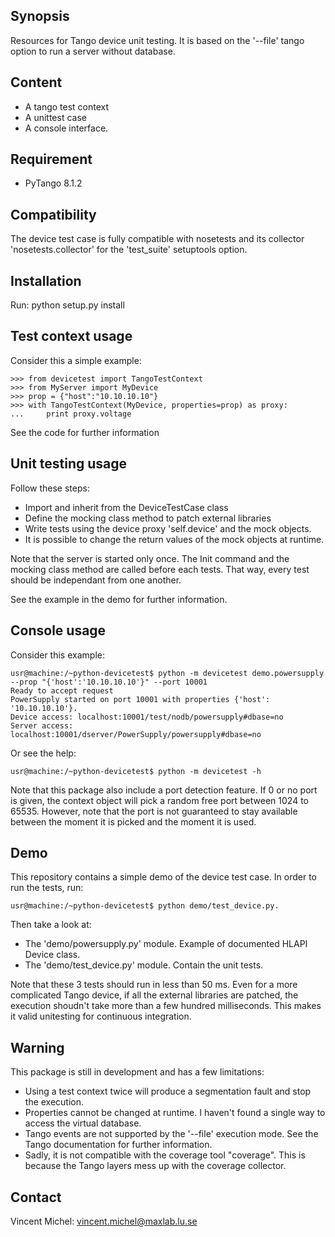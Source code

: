 ## Synopsis

Resources for Tango device unit testing.
It is based on the '--file' tango option to run a server without database.

## Content

- A tango test context
- A unittest case
- A console interface.

## Requirement

- PyTango 8.1.2

## Compatibility

The device test case is fully compatible with nosetests and its collector
'nosetests.collector' for the 'test_suite' setuptools option.

## Installation

Run: python setup.py install

## Test context usage

Consider this a simple example:

    >>> from devicetest import TangoTestContext
    >>> from MyServer import MyDevice
    >>> prop = {"host":"10.10.10.10"}
    >>> with TangoTestContext(MyDevice, properties=prop) as proxy:
    ...     print proxy.voltage

See the code for further information

## Unit testing usage

Follow these steps:

- Import and inherit from the DeviceTestCase class
- Define the mocking class method to patch external libraries
- Write tests using the device proxy 'self.device' and the mock objects.
- It is possible to change the return values of the mock objects at runtime. 

Note that the server is started only once. The Init command and the mocking 
class method are called before each tests. That way, every test should be 
independant from one another.

See the example in the demo for further information. 

## Console usage

Consider this example:

    usr@machine:/~python-devicetest$ python -m devicetest demo.powersupply 
    --prop "{'host':'10.10.10.10'}" --port 10001
    Ready to accept request
    PowerSupply started on port 10001 with properties {'host': '10.10.10.10'}.
    Device access: localhost:10001/test/nodb/powersupply#dbase=no
    Server access: localhost:10001/dserver/PowerSupply/powersupply#dbase=no

Or see the help:

    usr@machine:/~python-devicetest$ python -m devicetest -h

Note that this package also include a port detection feature.
If 0 or no port is given, the context object will pick a random free port 
between 1024 to 65535. However, note that the port is not guaranteed to stay
available between the moment it is picked and the moment it is used.

## Demo

This repository contains a simple demo of the device test case.
In order to run the tests, run: 

    usr@machine:/~python-devicetest$ python demo/test_device.py.

Then take a look at:

- The 'demo/powersupply.py' module. Example of documented HLAPI Device class. 
- The 'demo/test_device.py' module. Contain the unit tests.

Note that these 3 tests should run in less than 50 ms. 
Even for a more complicated Tango device, if all the external libraries are 
patched, the execution shoudn't take more than a few hundred milliseconds.
This makes it valid unitesting for continuous integration.

## Warning

This package is still in development and has a few limitations:

- Using a test context twice will produce a segmentation fault 
  and stop the execution.
- Properties cannot be changed at runtime. 
  I haven't found a single way to access the virtual database.
- Tango events are not supported by the '--file' execution mode.
  See the Tango documentation for further information.
- Sadly, it is not compatible with the coverage tool "coverage". 
  This is because the Tango layers mess up with the coverage collector.

## Contact

Vincent Michel: vincent.michel@maxlab.lu.se
